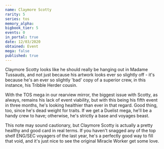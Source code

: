 ```yaml
---
name: Claymore Scotty
rarity: 5
series: tos
memory_alpha:
bigbook_tier: 5
events: 0
in_portal: true
date: 12/03/2020
obtained: Event
mega: false
published: true
---
```


Claymore Scotty looks like he should really be hanging out in Madame Tussauds, and not just because his artwork looks ever so slightly off - it's because he's an ever so slightly 'bad' copy of a superior crew, in this instance, his Tribble Herder cousin.

With the TOS mega in our rearview mirror, the biggest issue with Scotty, as always, remains his lack of event viability, but with this being his fifth event in three months, he's looking healthier than ever in that regard. Good thing, too, since he's dead weight for traits. If we get a Duelist mega, he'll be a handy crew to have; otherwise, he's strictly a base and voyages beast.

This note may sound cautionary, but Claymore Scotty is actually a pretty healthy and good card in real terms. If you haven't snagged any of the top shelf ENG/SEC voyagers of the last year, he's a perfectly good way to fill that void, and it's just nice to see the original Miracle Worker get some love.
